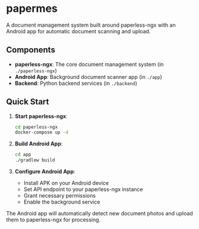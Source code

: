 # papermes

A document management system built around paperless-ngx with an Android app for automatic document scanning and upload.

## Components

- **paperless-ngx**: The core document management system (in `./paperless-ngx`)
- **Android App**: Background document scanner app (in `./app`)
- **Backend**: Python backend services (in `./backend`)

## Quick Start

1. **Start paperless-ngx**: 
   ```bash
   cd paperless-ngx
   docker-compose up -d
   ```

2. **Build Android App**:
   ```bash
   cd app
   ./gradlew build
   ```

3. **Configure Android App**:
   - Install APK on your Android device
   - Set API endpoint to your paperless-ngx instance
   - Grant necessary permissions
   - Enable the background service

The Android app will automatically detect new document photos and upload them to paperless-ngx for processing.

